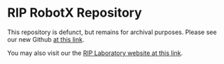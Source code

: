 # RIP RobotX Repository
This repository is defunct, but remains for archival purposes.  Please see our new Github [at this link](https://github.com/riplaboratory/Kanaloa).

You may also visit our the [RIP Laboratory website at this link](rip.eng.hawaii.edu).
